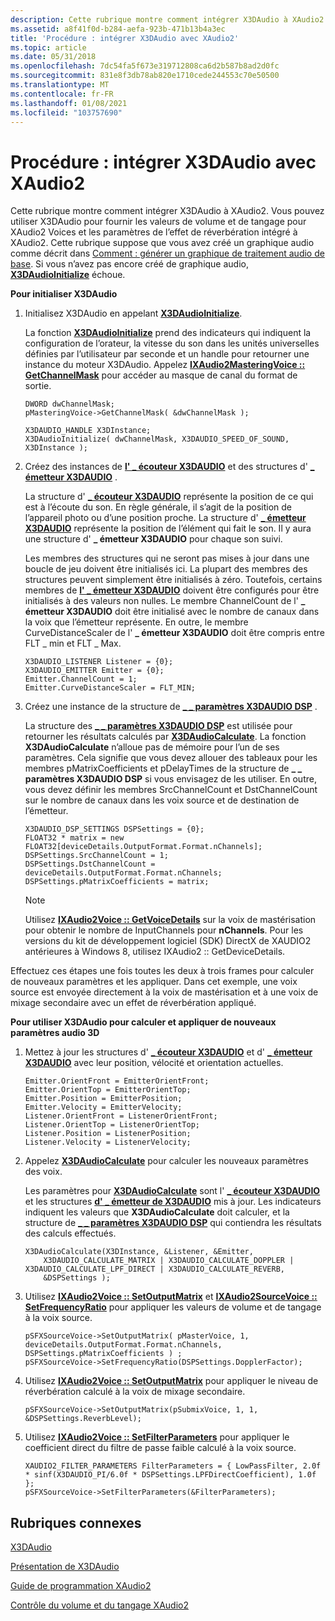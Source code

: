 ```yaml
---
description: Cette rubrique montre comment intégrer X3DAudio à XAudio2.
ms.assetid: a8f41f0d-b284-aefa-923b-471b13b4a3ec
title: 'Procédure : intégrer X3DAudio avec XAudio2'
ms.topic: article
ms.date: 05/31/2018
ms.openlocfilehash: 7dc54fa5f673e319712808ca6d2b587b8ad2d0fc
ms.sourcegitcommit: 831e8f3db78ab820e1710cede244553c70e50500
ms.translationtype: MT
ms.contentlocale: fr-FR
ms.lasthandoff: 01/08/2021
ms.locfileid: "103757690"
---
```

# <a name="how-to-integrate-x3daudio-with-xaudio2"></a>Procédure : intégrer X3DAudio avec XAudio2

Cette rubrique montre comment intégrer X3DAudio à XAudio2. Vous pouvez utiliser X3DAudio pour fournir les valeurs de volume et de tangage pour XAudio2 Voices et les paramètres de l’effet de réverbération intégré à XAudio2. Cette rubrique suppose que vous avez créé un graphique audio comme décrit dans [Comment : générer un graphique de traitement audio de base](how-to--build-a-basic-audio-processing-graph.md). Si vous n’avez pas encore créé de graphique audio, [**X3DAudioInitialize**](/windows/desktop/api/x3daudio/nf-x3daudio-x3daudioinitialize) échoue.

**Pour initialiser X3DAudio**

1.  Initialisez X3DAudio en appelant [**X3DAudioInitialize**](/windows/desktop/api/x3daudio/nf-x3daudio-x3daudioinitialize).

    La fonction [**X3DAudioInitialize**](/windows/desktop/api/x3daudio/nf-x3daudio-x3daudioinitialize) prend des indicateurs qui indiquent la configuration de l’orateur, la vitesse du son dans les unités universelles définies par l’utilisateur par seconde et un handle pour retourner une instance du moteur X3DAudio. Appelez [**IXAudio2MasteringVoice :: GetChannelMask**](/windows/win32/api/xaudio2/nf-xaudio2-ixaudio2masteringvoice-getchannelmask) pour accéder au masque de canal du format de sortie.

    ```
    DWORD dwChannelMask;       
    pMasteringVoice->GetChannelMask( &dwChannelMask );       

    X3DAUDIO_HANDLE X3DInstance;
    X3DAudioInitialize( dwChannelMask, X3DAUDIO_SPEED_OF_SOUND, X3DInstance );
    ```

    

2.  Créez des instances de [**l' \_ écouteur X3DAUDIO**](/windows/desktop/api/x3daudio/ns-x3daudio-x3daudio_listener) et des structures d' [**\_ émetteur X3DAUDIO**](/windows/desktop/api/x3daudio/ns-x3daudio-x3daudio_emitter) .

    La structure d' [**\_ écouteur X3DAUDIO**](/windows/desktop/api/x3daudio/ns-x3daudio-x3daudio_listener) représente la position de ce qui est à l’écoute du son. En règle générale, il s’agit de la position de l’appareil photo ou d’une position proche. La structure d' [**\_ émetteur X3DAUDIO**](/windows/desktop/api/x3daudio/ns-x3daudio-x3daudio_emitter) représente la position de l’élément qui fait le son. Il y aura une structure d' **\_ émetteur X3DAUDIO** pour chaque son suivi.

    Les membres des structures qui ne seront pas mises à jour dans une boucle de jeu doivent être initialisés ici. La plupart des membres des structures peuvent simplement être initialisés à zéro. Toutefois, certains membres de [**l' \_ émetteur X3DAUDIO**](/windows/desktop/api/x3daudio/ns-x3daudio-x3daudio_emitter) doivent être configurés pour être initialisés à des valeurs non nulles. Le membre ChannelCount de l' **\_ émetteur X3DAUDIO** doit être initialisé avec le nombre de canaux dans la voix que l’émetteur représente. En outre, le membre CurveDistanceScaler de l' **\_ émetteur X3DAUDIO** doit être compris entre FLT \_ min et FLT \_ Max.

    ```
    X3DAUDIO_LISTENER Listener = {0};
    X3DAUDIO_EMITTER Emitter = {0};
    Emitter.ChannelCount = 1;
    Emitter.CurveDistanceScaler = FLT_MIN;
    ```

    

3.  Créez une instance de la structure de [**\_ \_ paramètres X3DAUDIO DSP**](/windows/desktop/api/x3daudio/ns-x3daudio-x3daudio_dsp_settings) .

    La structure des [**\_ \_ paramètres X3DAUDIO DSP**](/windows/desktop/api/x3daudio/ns-x3daudio-x3daudio_dsp_settings) est utilisée pour retourner les résultats calculés par [**X3DAudioCalculate**](/windows/desktop/api/x3daudio/nf-x3daudio-x3daudiocalculate). La fonction **X3DAudioCalculate** n’alloue pas de mémoire pour l’un de ses paramètres. Cela signifie que vous devez allouer des tableaux pour les membres pMatrixCoefficients et pDelayTimes de la structure de **\_ \_ paramètres X3DAUDIO DSP** si vous envisagez de les utiliser. En outre, vous devez définir les membres SrcChannelCount et DstChannelCount sur le nombre de canaux dans les voix source et de destination de l’émetteur.

    ```
    X3DAUDIO_DSP_SETTINGS DSPSettings = {0};
    FLOAT32 * matrix = new FLOAT32[deviceDetails.OutputFormat.Format.nChannels];
    DSPSettings.SrcChannelCount = 1;
    DSPSettings.DstChannelCount = deviceDetails.OutputFormat.Format.nChannels;
    DSPSettings.pMatrixCoefficients = matrix;
    ```

    

    > [!Note]  
    > Utilisez [**IXAudio2Voice :: GetVoiceDetails**](/windows/win32/api/xaudio2/nf-xaudio2-ixaudio2voice-getvoicedetails) sur la voix de mastérisation pour obtenir le nombre de InputChannels pour **nChannels**. Pour les versions du kit de développement logiciel (SDK) DirectX de XAUDIO2 antérieures à Windows 8, utilisez IXAudio2 :: GetDeviceDetails.

     

Effectuez ces étapes une fois toutes les deux à trois frames pour calculer de nouveaux paramètres et les appliquer. Dans cet exemple, une voix source est envoyée directement à la voix de mastérisation et à une voix de mixage secondaire avec un effet de réverbération appliqué.

**Pour utiliser X3DAudio pour calculer et appliquer de nouveaux paramètres audio 3D**

1.  Mettez à jour les structures d' [**\_ écouteur X3DAUDIO**](/windows/desktop/api/x3daudio/ns-x3daudio-x3daudio_listener) et d' [**\_ émetteur X3DAUDIO**](/windows/desktop/api/x3daudio/ns-x3daudio-x3daudio_emitter) avec leur position, vélocité et orientation actuelles.

    ```
    Emitter.OrientFront = EmitterOrientFront;
    Emitter.OrientTop = EmitterOrientTop;
    Emitter.Position = EmitterPosition;
    Emitter.Velocity = EmitterVelocity;
    Listener.OrientFront = ListenerOrientFront;
    Listener.OrientTop = ListenerOrientTop;
    Listener.Position = ListenerPosition;
    Listener.Velocity = ListenerVelocity;
    ```

    

2.  Appelez [**X3DAudioCalculate**](/windows/desktop/api/x3daudio/nf-x3daudio-x3daudiocalculate) pour calculer les nouveaux paramètres des voix.

    Les paramètres pour [**X3DAudioCalculate**](/windows/desktop/api/x3daudio/nf-x3daudio-x3daudiocalculate) sont l' [**\_ écouteur X3DAUDIO**](/windows/desktop/api/x3daudio/ns-x3daudio-x3daudio_listener) et les structures [**d' \_ émetteur de X3DAUDIO**](/windows/desktop/api/x3daudio/ns-x3daudio-x3daudio_emitter) mis à jour. Les indicateurs indiquent les valeurs que **X3DAudioCalculate** doit calculer, et la structure de [**\_ \_ paramètres X3DAUDIO DSP**](/windows/desktop/api/x3daudio/ns-x3daudio-x3daudio_dsp_settings) qui contiendra les résultats des calculs effectués.

    ```
    X3DAudioCalculate(X3DInstance, &Listener, &Emitter,
        X3DAUDIO_CALCULATE_MATRIX | X3DAUDIO_CALCULATE_DOPPLER | X3DAUDIO_CALCULATE_LPF_DIRECT | X3DAUDIO_CALCULATE_REVERB,
        &DSPSettings );
    ```

    

3.  Utilisez [**IXAudio2Voice :: SetOutputMatrix**](/windows/win32/api/xaudio2/nf-xaudio2-ixaudio2voice-setoutputmatrix) et [**IXAudio2SourceVoice :: SetFrequencyRatio**](/windows/win32/api/xaudio2/nf-xaudio2-ixaudio2sourcevoice-setfrequencyratio) pour appliquer les valeurs de volume et de tangage à la voix source.

    ```
    pSFXSourceVoice->SetOutputMatrix( pMasterVoice, 1, deviceDetails.OutputFormat.Format.nChannels, DSPSettings.pMatrixCoefficients ) ;
    pSFXSourceVoice->SetFrequencyRatio(DSPSettings.DopplerFactor);
    ```

    

4.  Utilisez [**IXAudio2Voice :: SetOutputMatrix**](/windows/win32/api/xaudio2/nf-xaudio2-ixaudio2voice-setoutputmatrix) pour appliquer le niveau de réverbération calculé à la voix de mixage secondaire.

    ```
    pSFXSourceVoice->SetOutputMatrix(pSubmixVoice, 1, 1, &DSPSettings.ReverbLevel);
    ```

    

5.  Utilisez [**IXAudio2Voice :: SetFilterParameters**](/windows/win32/api/xaudio2/nf-xaudio2-ixaudio2voice-setfilterparameters) pour appliquer le coefficient direct du filtre de passe faible calculé à la voix source.

    ```
    XAUDIO2_FILTER_PARAMETERS FilterParameters = { LowPassFilter, 2.0f * sinf(X3DAUDIO_PI/6.0f * DSPSettings.LPFDirectCoefficient), 1.0f };
    pSFXSourceVoice->SetFilterParameters(&FilterParameters);
    ```

    

## <a name="related-topics"></a>Rubriques connexes

<dl> <dt>

[X3DAudio](x3daudio.md)
</dt> <dt>

[Présentation de X3DAudio](x3daudio-overview.md)
</dt> <dt>

[Guide de programmation XAudio2](programming-guide.md)
</dt> <dt>

[Contrôle du volume et du tangage XAudio2](volume-and-pitch-control.md)
</dt> </dl>

 

 
